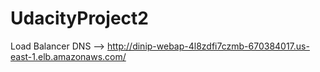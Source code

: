 # UdacityProject2

Load Balancer DNS --> http://dinip-webap-4l8zdfi7czmb-670384017.us-east-1.elb.amazonaws.com/
